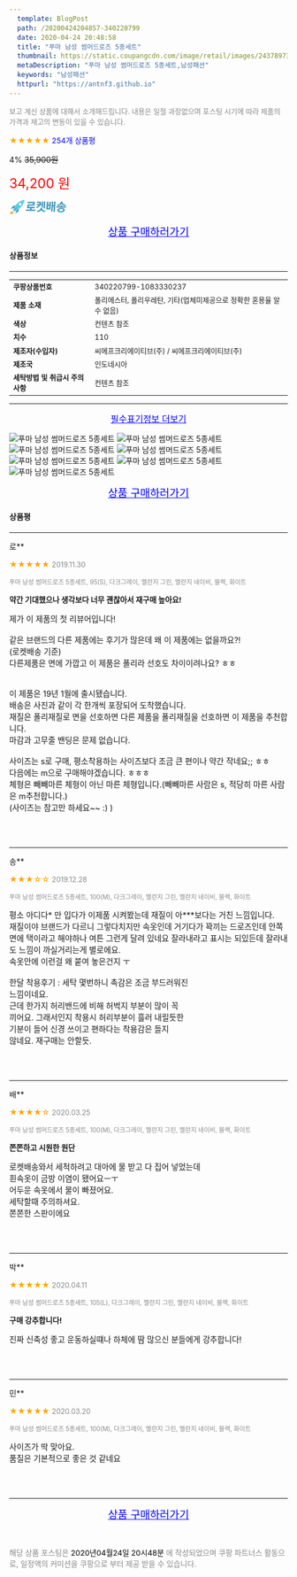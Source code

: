 ```yaml
---
  template: BlogPost
  path: /20200424204857-340220799
  date: 2020-04-24 20:48:58
  title: "푸마 남성 썸머드로즈 5종세트"
  thumbnail: https://static.coupangcdn.com/image/retail/images/243789735011316-2322598a-84b2-46e9-8261-63272929a488.jpg
  metaDescription: "푸마 남성 썸머드로즈 5종세트,남성패션"
  keywords: "남성패션"
  httpurl: "https://antnf3.github.io"
---
```

  
<span style="color: #888;font-size:0.8rem">보고 계신 상품에 대해서 소개해드립니다.
내용은 일절 과장없으며 포스팅 시기에 따라 제품의 가격과 재고의 변동이 있을 수 있습니다.</span>
  
<span style="color: orange;">★★★★★</span> <span style="color: blue;font-size: 0.85rem;">254개 상품평</span>

<span style="font-size: 0.9rem">4%</span> <span style="font-size: 0.9rem">~~35,900원~~</span>

<span style="color: red;font-size: 1.5rem;">34,200 원</span>

![로켓배송](/assets/rocket_logo.png)

<p align="center"><a href="http://me2.do/5tL0Y6zl" style="font-size: 1.2rem; color: blue;">상품 구매하러가기</a></p>

#### 상품정보

---

|                  |                       |
| ---------------- | --------------------- |
| **<span style="font-size:0.8rem;">쿠팡상품번호</span>** | <span style="font-size:0.8rem;">340220799-1083330237</span> |
| **<span style="font-size:0.8rem;">제품 소재</span>**    | <span style="font-size:0.8rem;">폴리에스터, 폴리우레탄, 기타(업체미제공으로 정확한 혼용율 알 수 없음)</span>        |
| **<span style="font-size:0.8rem;">색상</span>**    | <span style="font-size:0.8rem;">컨텐츠 참조</span>        |
| **<span style="font-size:0.8rem;">치수</span>**    | <span style="font-size:0.8rem;">110</span>        |
| **<span style="font-size:0.8rem;">제조자(수입자)</span>**    | <span style="font-size:0.8rem;">씨에프크리에이티브(주) / 씨에프크리에이티브(주)</span>        |
| **<span style="font-size:0.8rem;">제조국</span>**    | <span style="font-size:0.8rem;">인도네시아</span>        |
| **<span style="font-size:0.8rem;">세탁방법 및 취급시 주의사항</span>**    | <span style="font-size:0.8rem;">컨텐츠 참조</span>        |




---

<p align="center"><a href="http://me2.do/5tL0Y6zl" style="font-size: 1rem; color: blue;">필수표기정보 더보기</a></p>

![푸마 남성 썸머드로즈 5종세트](http://thumbnail7.coupangcdn.com/thumbnails/remote/q89/image/retail/images/77110166277481-ab28f812-1754-4019-8ca0-be96d70b680f.jpg)
![푸마 남성 썸머드로즈 5종세트](http://thumbnail7.coupangcdn.com/thumbnails/remote/q89/image/retail/images/81735929694437-3321d111-33d8-4099-9226-76195fbbb4a1.jpg)
![푸마 남성 썸머드로즈 5종세트](http://thumbnail9.coupangcdn.com/thumbnails/remote/q89/image/retail/images/81735936093881-dd7840a3-ef7d-4fa1-b967-9d0b1c19f948.jpg)
![푸마 남성 썸머드로즈 5종세트](http://thumbnail8.coupangcdn.com/thumbnails/remote/q89/image/retail/images/77119097271960-bcfee5e9-5863-4257-9c3e-c3b8974edf33.jpg)
![푸마 남성 썸머드로즈 5종세트](http://thumbnail7.coupangcdn.com/thumbnails/remote/q89/image/retail/images/81735928860315-db5e5224-352f-492b-b285-3f0fa817ef25.jpg)
![푸마 남성 썸머드로즈 5종세트](http://thumbnail6.coupangcdn.com/thumbnails/remote/q89/image/retail/images/77119097037803-811cfa82-962b-4eaf-a78e-2ce360db002f.jpg)
![푸마 남성 썸머드로즈 5종세트](http://thumbnail10.coupangcdn.com/thumbnails/remote/q89/image/retail/images/243952249624166-4b1b8561-9f3d-4e46-8956-7901d4939da9.jpg)

<p align="center"><a href="http://me2.do/5tL0Y6zl" style="font-size: 1.2rem; color: blue;">상품 구매하러가기</a></p>

#### 상품평
  
---
  
로**
    
<span style="color: orange;">★★★★★</span> <span style="font-size:0.8rem;color: #888;">2019.11.30</span>
    
<span style="color: #888;font-size:0.7rem">푸마 남성 썸머드로즈 5종세트, 95(S), 다크그레이, 멜란지 그린, 멜란지 네이비, 블랙, 화이트</span>
    
<span style="font-size:0.85rem">**약간 기대했으나 생각보다 너무 괜찮아서 재구매 높아요!**</span>
    
<span style="font-size: 0.9rem;">제가 이 제품의 첫 리뷰어입니다!<br/><br/>같은 브랜드의 다른 제품에는 후기가 많은데 왜 이 제품에는 없을까요?!<br/>(로켓배송 기준)<br/>다른제품은 면에 가깝고 이 제품은 폴리라 선호도 차이이려나요? ㅎㅎ<br/><br/><br/>이 제품은 19년 1월에 출시됐습니다.<br/>배송은 사진과 같이 각 한개씩 포장되어 도착했습니다.<br/>재질은 폴리재질로 면을 선호하면 다른 제품을 폴리재질을 선호하면 이 제품을 추천합니다.<br/>마감과 고무줄 밴딩은 문제 없습니다.<br/><br/>사이즈는 s로 구매, 평소착용하는 사이즈보다 조금 큰 편이나 약간 작네요;; ㅎㅎ<br/>다음에는 m으로 구매해야겠습니다. ㅎㅎㅎ<br/>체형은 빼빼마른 체형이 아닌 마른 체형입니다.(빼빼마른 사람은 s, 적당히 마른 사람은 m추천합니다.)<br/>(사이즈는 참고만 하세요~~ :) )</span>
    
<br>
<br>

---
  
송**
    
<span style="color: orange;">★★★☆☆</span> <span style="font-size:0.8rem;color: #888;">2019.12.28</span>
    
<span style="color: #888;font-size:0.7rem">푸마 남성 썸머드로즈 5종세트, 100(M), 다크그레이, 멜란지 그린, 멜란지 네이비, 블랙, 화이트</span>
    

    
<span style="font-size: 0.9rem;">평소 아디다* 만 입다가 이제품 시켜봤는데 재질이 아***보다는 거친 느낌입니다.<br/>재질이야 브랜드가 다르니 그렇다치지만 속옷인데 거기다가 꽉끼는 드로즈인데 안쪽면에 택이라고 해야하나 여튼 그런게 달려 있네요 잘라내라고 표시는 되있든데 잘라내도 느낌이 까실거리는게 별로에요.<br/>속옷안에 이런걸 왜 붙여 놓은건지 ㅜ<br/><br/>한달 착용후기 : 세탁 몇번하니 촉감은 조금 부드러워진 <br/> 느낌이네요.<br/> 근데 한가지 허리밴드에 비해 허벅지 부분이 많이  꼭        <br/> 끼어요. 그래서인지 착용시 허리부분이 흘러 내릴듯한<br/> 기분이 들어 신경 쓰이고 편하다는 착용감은 들지 <br/> 않네요. 재구매는 안할듯.</span>
    
<br>
<br>

---
  
배**
    
<span style="color: orange;">★★★★☆</span> <span style="font-size:0.8rem;color: #888;">2020.03.25</span>
    
<span style="color: #888;font-size:0.7rem">푸마 남성 썸머드로즈 5종세트, 100(M), 다크그레이, 멜란지 그린, 멜란지 네이비, 블랙, 화이트</span>
    
<span style="font-size:0.85rem">**쫀쫀하고 시원한 원단**</span>
    
<span style="font-size: 0.9rem;">로켓배송와서 세척하려고 대아에 물 받고 다 집어 넣었는데 <br/>흰속옷이 금방 이염이 됐어요ㅡㅜ<br/>어두운 속옷에서 물이 빠졌어요.<br/>세탁할때 주의하셔요.<br/>쫀쫀한 스판이에요</span>
    
<br>
<br>

---
  
박**
    
<span style="color: orange;">★★★★★</span> <span style="font-size:0.8rem;color: #888;">2020.04.11</span>
    
<span style="color: #888;font-size:0.7rem">푸마 남성 썸머드로즈 5종세트, 105(L), 다크그레이, 멜란지 그린, 멜란지 네이비, 블랙, 화이트</span>
    
<span style="font-size:0.85rem">**구매 강추합니다!**</span>
    
<span style="font-size: 0.9rem;">진짜 신축성 좋고 운동하실떄나 하체에 땀 많으신 분들에게 강추합니다!</span>
    
<br>
<br>

---
  
민**
    
<span style="color: orange;">★★★★★</span> <span style="font-size:0.8rem;color: #888;">2020.03.20</span>
    
<span style="color: #888;font-size:0.7rem">푸마 남성 썸머드로즈 5종세트, 100(M), 다크그레이, 멜란지 그린, 멜란지 네이비, 블랙, 화이트</span>
    

    
<span style="font-size: 0.9rem;">사이즈가 딱 맞아요. <br/>품질은 기본적으로 좋은 것 같네요</span>
    
<br>
<br>


  
---
  
<p align="center"><a href="http://me2.do/5tL0Y6zl" style="font-size: 1.2rem; color: blue;">상품 구매하러가기</a></p>
  
<br>
  
<span style="font-size: 0.85rem; color: #888;">해당 상품 포스팅은 <span style="color: #000;"> 2020년04월24일 20시48분 </span> 에 작성되었으며 쿠팡 파트너스 활동으로, 일정액의 커미션을 쿠팡으로 부터 제공 받을 수 있습니다.</span>